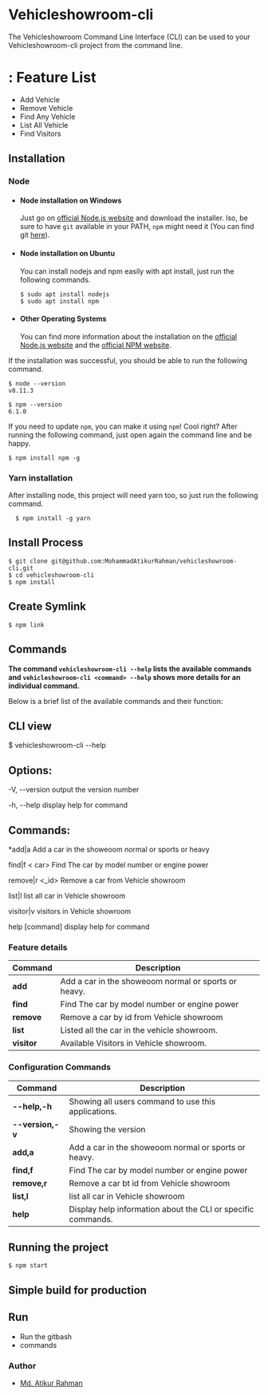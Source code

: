 # Vehicleshowroom-cli

The Vehicleshowroom Command Line Interface (CLI) can be used to your Vehicleshowroom-cli project from the command line.

# : Feature List

- Add Vehicle
- Remove Vehicle
- Find Any Vehicle
- List All Vehicle
- Find Visitors

## Installation

### Node

- #### Node installation on Windows

  Just go on [official Node.js website](https://nodejs.org/) and download the installer.
  lso, be sure to have `git` available in your PATH, `npm` might need it (You can find git [here](https://git-scm.com/)).

- #### Node installation on Ubuntu

  You can install nodejs and npm easily with apt install, just run the following commands.

      $ sudo apt install nodejs
      $ sudo apt install npm

- #### Other Operating Systems
  You can find more information about the installation on the [official Node.js website](https://nodejs.org/) and the [official NPM website](https://npmjs.org/).

If the installation was successful, you should be able to run the following command.

    $ node --version
    v8.11.3

    $ npm --version
    6.1.0

If you need to update `npm`, you can make it using `npm`! Cool right? After running the following command, just open again the command line and be happy.

    $ npm install npm -g

###

### Yarn installation

After installing node, this project will need yarn too, so just run the following command.

      $ npm install -g yarn

## Install Process

    $ git clone git@github.com:MohammadAtikurRahman/vehicleshowroom-cli.git
    $ cd vehicleshowroom-cli
    $ npm install
    
##  Create Symlink
    $ npm link

## Commands

**The command `vehicleshowroom-cli --help` lists the available commands and `vehicleshowroom-cli <command> --help` shows more details for an individual command.**

Below is a brief list of the available commands and their function:

## CLI view

$ vehicleshowroom-cli --help

## Options:

-V, --version output the version number

-h, --help display help for command

## Commands:

\*add|a Add a car in the showeoom normal or sports or heavy

find|f < car> Find The car by model number or engine power

remove|r <\_id> Remove a car from Vehicle showroom

list|l list all car in Vehicle showroom

visitor|v visitors in Vehicle showroom

help [command] display help for command

### Feature details

| Command     | Description                                          |
| ----------- | ---------------------------------------------------- |
| **add**     | Add a car in the showeoom normal or sports or heavy. |
| **find**    | Find The car by model number or engine power         |
| **remove**  | Remove a car by id from Vehicle showroom             |
| **list**    | Listed all the car in the vehicle showroom.          |
| **visitor** | Available Visitors in Vehicle showroom.              |

### Configuration Commands

| Command          | Description                                                  |
| ---------------- | ------------------------------------------------------------ |
| **--help,-h**    | Showing all users command to use this applications.          |
| **--version,-v** | Showing the version                                          |
| **add,a**        | Add a car in the showeoom normal or sports or heavy.         |
| **find,f**       | Find The car by model number or engine power                 |
| **remove,r**     | Remove a car bt id from Vehicle showroom                     |
| **list,l**       | list all car in Vehicle showroom                             |
| **help**         | Display help information about the CLI or specific commands. |

## Running the project

    $ npm start

## Simple build for production

## Run

- Run the gitbash
- commands

### Author

- [Md. Atikur Rahman](https://github.com/MohammadAtikurRahman)
